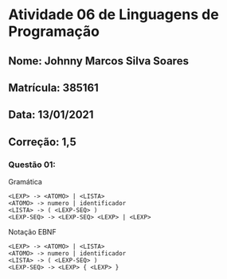 # Atividade 06 de Linguagens de Programação
## Nome: Johnny Marcos Silva Soares
## Matrícula: 385161
## Data: 13/01/2021
## Correção: 1,5
### Questão 01: 

Gramática

```
<LEXP> -> <ATOMO> | <LISTA>
<ATOMO> -> numero | identificador
<LISTA> -> ( <LEXP-SEQ> )
<LEXP-SEQ> -> <LEXP-SEQ> <LEXP> | <LEXP>
```

Notação EBNF

```
<LEXP> -> <ATOMO> | <LISTA>
<ATOMO> -> numero | identificador
<LISTA> -> ( <LEXP-SEQ> )
<LEXP-SEQ> -> <LEXP> { <LEXP> }
```
